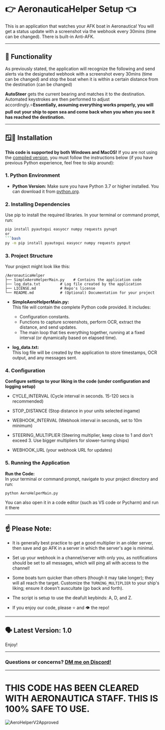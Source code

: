 # 👉 AeronauticaHelper Setup 👈
This is an application that watches your AFK boat in Aeronautica! You will get a status update with a screenshot via the webhook every 30mins (time can be changed). There is built-in Anti-AFK.

---

## 🧾 Functionality

As previously stated, the application will recognize the following and send alerts via the designated webhook with a screenshot every 30mins (time can be changed) and stop the boat when it is within a certain distance from the destination (can be changed)


**AutoSteer** gets the current bearing and matches it to the destination. Automated keystrokes are then performed to adjust accordingly.⭐**Essentially, assuming everything works properly, you will pull out your ship to open sea and come back when you when you see it has reached the destination.**


---

## 🪟🍎 Installation

**This code is supported by both Windows and MacOS!**
If you are not using the [compiled version](https://github.com/SSkipr/AeronauticaHelper/releases), you must follow the instructions below (if you have previous Python experience, feel free to skip around):

### 1. **Python Environment**

- **Python Version:** 
  Make sure you have Python 3.7 or higher installed. You can download it from [python.org](https://www.python.org/downloads/).

### 2. **Installing Dependencies**

Use pip to install the required libraries. In your terminal or command prompt, run:

```bash
pip install pyautogui easyocr numpy requests pynupt
or
```bash
py -m pip install pyautogui easyocr numpy requests pynput
```

### 3. **Project Structure**

Your project might look like this:
```
/AeronauticaHelper
├── SimpleAeroHelperMain.py    # Contains the application code
├── log_data.txt         # Log file created by the application
├── LICENSE.md           # Repo's license
└── README.md            # (Optional) Documentation for your project
```

- **SimpleAeroHelperMain.py:**  
  This file will contain the complete Python code provided. It includes:
  - Configuration constants.
  - Functions to capture screenshots, perform OCR, extract the distance, and send updates.
  - The main loop that ties everything together, running at a fixed interval (or dynamically based on elapsed time).

- **log_data.txt:**  
  This log file will be created by the application to store timestamps, OCR output, and any messages sent.


### 4. **Configuration**

  **Configure settings to your liking in the code (under configuration and logging setup)**

  - CYCLE_INTERVAL  (Cycle interval in seconds. 15-120 secs is recommended)

  - STOP_DISTANCE  (Stop distance in your units selected ingame)

  - WEBHOOK_INTERVAL  (Webhook interval in seconds, set to 10m minimum)

  - STEERING_MULTIPLIER  (Steering multiplier, keep close to 1 and don't exceed 3. Use bigger multipliers for slower-turning ships)

  - WEBHOOK_URL  (your webhook URL for updates)


### 5. **Running the Application**

**Run the Code:**  
   In your terminal or command prompt, navigate to your project directory and run:
   ```bash
   python AeroHelperMain.py
   ```

   You can also open it in a code editor (such as VS code or Pycharm) and run it there

  ---


## ☝️ Please Note:


- It is generally best practice to get a good multiplier in an older server, then save and go AFK in a server in which the server's age is minimal.

- Set up your webhook in a channel/server with only you, as notifications should be set to all messages, which will ping all with access to the channel!

- Some boats turn quicker than others (though it may take longer); they will all reach the target. Customize the `TURNING_MULTIPLIER` to your ship's liking; ensure it doesn't auscultate (go back and forth).

- The script is setup to use the deafult keybinds: A, D, and Z.

- If you enjoy our code, please ⭐ and 👁️ the repo!

---

## 🗣️ Latest Version: 1.0


Enjoy!

---


### Questions or concerns? [DM me on Discord!](https://discord.gg/3adphMca)


---

# THIS CODE HAS BEEN CLEARED WITH AERONAUTICA STAFF. THIS IS 100% SAFE TO USE.
![AeroHelperV2Approved](https://github.com/user-attachments/assets/0778f8ec-c958-479e-938d-5bea5166b56b)
